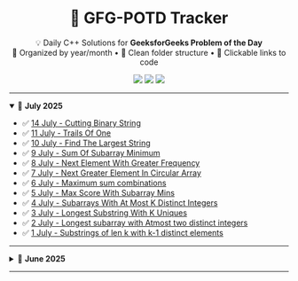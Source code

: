 <h1 align="center">🚀 GFG-POTD Tracker</h1>

<p align="center">
  💡 Daily C++ Solutions for <strong>GeeksforGeeks Problem of the Day</strong><br/>
  📅 Organized by year/month • 📁 Clean folder structure • 🔗 Clickable links to code
</p>

<p align="center">
  <img src="https://img.shields.io/badge/Language-C++17-blue.svg"/>
  <img src="https://img.shields.io/badge/Progress-24%20Days-brightgreen"/>
  <img src="https://img.shields.io/github/last-commit/chidvi123/GFG-POTD"/>
</p>

---



<details open>
<summary>📅 <strong>July 2025</strong></summary>


- ✅ [14 July - Cutting Binary String   ](2025/july/14_CuttingBinaryString.cpp)
- ✅ [11 July - Trails Of One   ](2025/july/11_TrailOfOnes.cpp)
- ✅ [10 July - Find The  Largest String   ](2025/july/10_FindTheLargestString.cpp)
- ✅ [9 July - Sum Of Subarray Minimum  ](2025/july/9_SumOfSubarrayMinimum.cpp)
- ✅ [8 July -  Next Element With Greater Frequency ](2025/july/8_NextElementWithGreaterFrequency.cpp)
- ✅ [7 July - Next Greater Element In Circular Array ](2025/july/7_NextGreaterElementInCircularArray.cpp)
- ✅ [6 July - Maximum sum combinations ](2025/july/6_MaximumSumCombination.cpp)
- ✅ [5 July - Max Score With Subarray Mins](2025/july/5_MaxScoreFromSubarrayMins.cpp)
- ✅ [4 July - Subarrays With At Most K Distinct Integers](2025/july/4_SubarraysWithAtmostKDistinctIntegers.cpp)
- ✅ [3 July - Longest Substring With K Uniques](2025/july/3_LongestSubstringWithKUniques.cpp)
- ✅ [2 July - Longest subarray with Atmost two distinct integers](2025/july/2_LongestsubarraywithAtmosttwodistincintegers.cpp)
- ✅ [1 July - Substrings of len k with k-1 distinct elements](2025/july/1_SubstringsOfLengthKwithK-1DistinctElements.cpp)

</details>

---

<details>
<summary>📅 <strong>June 2025</strong></summary>

- ✅ [30 June - MaxMinHeight](2025/June/30_MaxMinHeight.cpp)
- ✅ [29 June - Split Array Largest Sum](2025/June/29_SplitArrayLargestSum.cpp)
- ✅ [28 June - Counting elements in two arrays](2025/June/28_CountingElementsInTwoArrays.cpp)
- ✅ [27 June - Mobile Numeric Keypad](2025/June/27_MobileNumericKeypad.cpp)
- ✅ [26 June - Game With String](2025/June/26_GameWithString.cpp)
- ✅ [25 June - Check if Frequencies Can Be Equal](2025/June/25_CheckIfFreqEqual.cpp)

</details>

---
